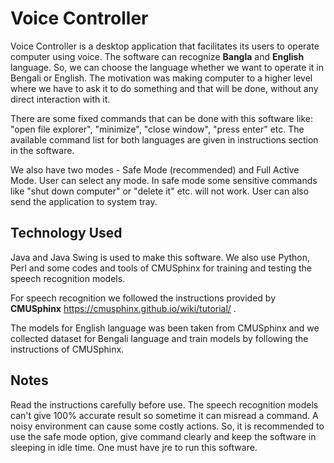 # Voice Controller

Voice Controller is a desktop application that facilitates its users to operate computer using voice. 
The software can recognize **Bangla** and **English** language. So, we can choose the language whether we want to operate it in Bengali or English. 
The motivation was making computer to a higher level where we have to ask it to do something and that will be done, without any direct interaction with it.

There are some fixed commands that can be done with this software like: "open file explorer", "minimize", "close window", "press enter" etc. The available command list for 
both languages are given in instructions section in the software.

We also have two modes - Safe Mode (recommended) and Full Active Mode. User can select any mode. In safe mode some sensitive commands like "shut down computer" or 
"delete it" etc. will not work. User can also send the application to system tray.

## Technology Used

Java and Java Swing is used to make this software. We also use Python, Perl and some codes and tools of CMUSphinx for training and testing the speech recognition models.

For speech recognition we followed the instructions provided by **CMUSphinx** https://cmusphinx.github.io/wiki/tutorial/ . 

The models for English language was been taken from CMUSphinx and we collected dataset for Bengali language and train models by following the instructions of 
CMUSphinx.

## Notes

Read the instructions carefully before use. The speech recognition models can't give 100% accurate result so sometime it can misread a command. 
A noisy environment can cause some costly actions. So, it is recommended to use the safe mode option, give command clearly and keep the software in sleeping in idle time.
One must have jre to run this software.

